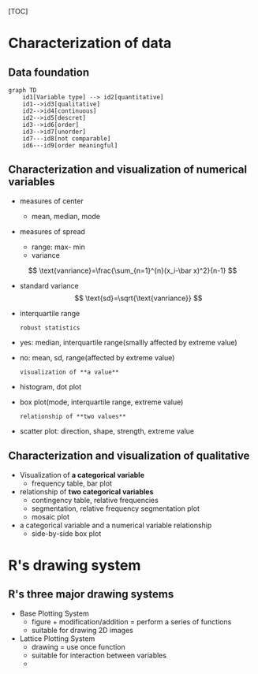 [TOC]

# Characterization of data

## Data foundation

```mermaid
graph TD
	id1[Variable type] --> id2[quantitative]
	id1-->id3[qualitative]
	id2-->id4[continuous]
	id2-->id5[descret]
	id3-->id6[order]
	id3-->id7[unorder]
	id7---id8[not comparable]
	id6---id9[order meaningful]
```



## Characterization and visualization of numerical variables

- measures of center 

  - mean, median, mode

- measures of spread

  - range: max- min
  - variance


$$
\text{vanriance}=\frac{\sum_{n=1}^{n}(x_i-\bar x)^2}{n-1}
$$
  -	standard variance
$$
\text{sd}=\sqrt{\text{vanriance}}
$$
  -	interquartile range

		robust statistics

  - yes: median, interquartile range(smallly affected by extreme value)
  - no: mean, sd, range(affected by extreme value)

		visualization of **a value**

  - histogram, dot plot
  - box plot(mode, interquartile range, extreme value)

		relationship of **two values**

  - scatter plot: direction, shape, strength, extreme value

## Characterization and visualization of qualitative

- Visualization of **a categorical variable**
  - frequency table, bar plot
- relationship of **two categorical variables**
  - contingency table, relative frequencies
  - segmentation, relative frequency segmentation plot
  - mosaic plot
- a categorical variable and a numerical variable relationship
  - side-by-side box plot

# R's drawing system

## R's three major drawing systems

- Base Plotting System
  - figure + modification/addition = perform a series of functions
  - suitable for drawing 2D images
- Lattice Plotting System
  - drawing = use once function
  - suitable for interaction between variables
  - 